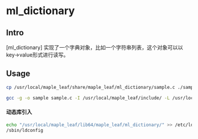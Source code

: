 ml_dictionary
=======

Intro
-----
[ml_dictionary] 实现了一个字典对象，比如一个字符串列表，这个对象可以以key->value形式进行读写。 


Usage
------------

```bash
cp /usr/local/maple_leaf/share/maple_leaf/ml_dictionary/sample.c ./sample.c

gcc -g -o sample sample.c -I /usr/local/maple_leaf/include/ -L /usr/local/maple_leaf/lib64/maple_leaf/ml_dictionary/ -lml_dictionary
````

#### 动态库引入

```bash
echo "/usr/local/maple_leaf/lib64/maple_leaf/ml_dictionary/" >> /etc/ld.so.conf.d/maple_leaf.conf
/sbin/ldconfig
````
